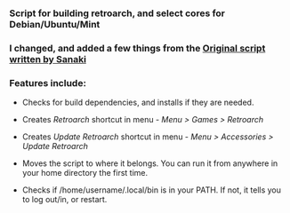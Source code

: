 ### Script for building retroarch, and select cores for Debian/Ubuntu/Mint

### I changed, and added a few things from the [Original script written by Sanaki](https://gist.github.com/Sanaki/44200de635032c21d5d9a11aba75b23b/)

### Features include:

* Checks for build dependencies, and installs if they are needed.

* Creates _Retroarch_ shortcut in menu - _Menu > Games > Retroarch_

* Creates _Update Retroarch_ shortcut in menu - _Menu > Accessories > Update Retroarch_

* Moves the script to where it belongs. You can run it from anywhere in your home directory the first time.

* Checks if /home/username/.local/bin is in your PATH. If not, it tells you to log out/in, or restart.

